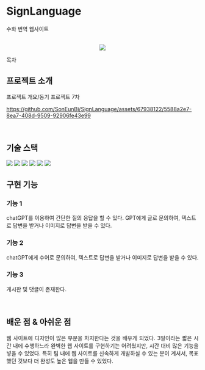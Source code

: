 # SignLanguage
수화 번역 웹사이트
<p align="center">
  <br>
  <img src="./images/common/logo-sample.jpeg">
  <br>
</p>

목차

## 프로젝트 소개

<p align="justify">
프로젝트 개요/동기
프로젝트 7차 
</p>

<p align="center">


https://github.com/SonEunBi/SignLanguage/assets/67938122/5588a2e7-8ea7-408d-9509-92906fe43e99

</p>

<br>

## 기술 스택

  <img src="https://img.shields.io/badge/html5-E34F26?style=for-the-badge&logo=html5&logoColor=white"> 
  <img src="https://img.shields.io/badge/css-1572B6?style=for-the-badge&logo=css3&logoColor=white"> 
  <img src="https://img.shields.io/badge/javascript-F7DF1E?style=for-the-badge&logo=javascript&logoColor=black"> 
  <img src="https://img.shields.io/badge/mysql-4479A1?style=for-the-badge&logo=mysql&logoColor=white">
  <img src="https://img.shields.io/badge/django-092E20?style=for-the-badge&logo=django&logoColor=white">
  <img src="https://img.shields.io/badge/amazonaws-232F3E?style=for-the-badge&logo=amazonaws&logoColor=white"> 
  
<br>

## 구현 기능

### 기능 1
chatGPT를 이용하여 간단한 질의 응답을 할 수 있다.
GPT에게 글로 문의하여, 텍스트로 답변을 받거나 이미지로 답변을 받을 수 있다.

### 기능 2
chatGPT에게 수어로 문의하여, 텍스트로 답변을 받거나 이미지로 답변을 받을 수 있다.

### 기능 3
게시판 및 댓글이 존재한다.


<br>

## 배운 점 & 아쉬운 점

<p align="justify">
웹 사이트에 디자인이 많은 부분을 차지한다는 것을 배우게 되었다. 3일이라는 짧은 시간 내에 수행하느라 완벽한 웹 사이트를 구현하기는 어려웠지만, 시간 대비 많은 기능을 넣을 수 있었다. 특히 팀 내에 웹 사이트를 신속하게 개발하실 수 있는 분이 계셔서, 목표했던 것보다 더 완성도 높은 웹을 만들 수 있었다.
</p>

<br>


<!-- Stack Icon Refernces -->

[js]: /images/stack/javascript.svg
[ts]: /images/stack/typescript.svg
[react]: /images/stack/react.svg
[node]: /images/stack/node.svg

